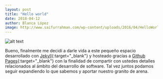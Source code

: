 ```yaml
---
layout: post
title: "Hello world"
date: 2018-04-12
author: Blanca López
image: http://www.saifurrahman.com/wp-content/uploads/2016/04/HelloWorld.jpg
---
```


![alt text]({{page.image}} "Hello world")

Bueno, finalmente me decidí a darle vida a este pequeño espacio desarrollado con [Jekyll](http://jekyllrb.com){:target="_blank"} y hosteado gracías a [Github Pages](https://pages.github.com/){:target="_blank"} con la finalidad de compartir con ustedes detalles relacionados al ámbito del desarrollo de software. Tal vez juntos podamos seguir expandiendo lo que sabemos y aportar nuestro granito de arena. 

